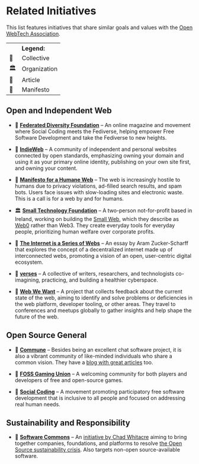 # Related Initiatives

This list features initiatives that share similar goals and values with the [Open WebTech Association](https://owta.dev).

<table>
  <tr><th colspan="2"> Legend: </th></tr>
  <tr><td> 🤝 </td><td> Collective </td></tr>
  <tr><td> 🏛️ </td><td> Organization </td></tr>
  <tr><td> 📄 </td><td> Article </td></tr>
  <tr><td> 📜 </td><td> Manifesto </td></tr>
</table>

## Open and Independent Web

- 🤝 **[Federated Diversity Foundation](https://fedi.foundation)** – An online magazine and movement where Social Coding meets the Fediverse, helping empower Free Software Development and take the Fediverse to new heights.

- 🤝 **[IndieWeb](https://indieweb.org)** – A community of independent and personal websites connected by open standards, emphasizing owning your domain and using it as your primary online identity, publishing on your own site first, and owning your content.

- 📜 **[Manifesto for a Humane Web](https://humanewebmanifesto.com)** – The web is increasingly hostile to humans due to privacy violations, ad-filled search results, and spam bots. Users face issues with slow-loading sites and electronic waste. This is a call is for a web by and for humans.

- 🏛️ **[Small Technology Foundation](https://small-tech.org)** – A two-person not-for-profit based in Ireland, working on building the [Small Web](https://ar.al/2020/08/07/what-is-the-small-web/), which they describe as [Web0](https://web0.small-web.org) rather than Web3. They create everyday tools for everyday people, prioritizing human welfare over corporate profits.

- 📄 **[The Internet is a Series of Webs](https://aramzs.xyz/essays/the-internet-is-a-series-of-webs/)** – An essay by Aram Zucker-Scharff that explores the concept of a decentralized internet made up of interconnected webs, promoting a vision of an open, user-centric digital ecosystem.

- 🤝 **[verses](https://verses.xyz)** – A collective of writers, researchers, and technologists co-imagining, practicing, and building a healthier cyberspace.

- 🤝 **[Web We Want](https://webwewant.fyi)** – A project that collects feedback about the current state of the web, aiming to identify and solve problems or deficiencies in the web platform, developer tooling, or other areas. They travel to conferences and meetups globally to gather insights and help shape the future of the web.

## Open Source General

- 🤝 **[Commune](https://github.com/commune-os)** – Besides being an excellent chat software project, it is also a vibrant community of like-minded individuals who share a common vision. They have a [blog with great articles](https://blog.commune.sh) too.

- 🤝 **[FOSS Gaming Union](https://fgu.iceflame.org)** – A welcoming community for both players and developers of free and open-source games.

- 🤝 **[Social Coding](https://socialcoding.org)** – A movement promoting participatory free software development that is inclusive to all people and focused on addressing real human needs.

## Sustainability and Responsibility

- 🤝 **[Software Commons](https://softwarecommons.com)** – An [initiative by Chad Whitacre](https://openpath.chadwhitacre.com/2024/a-vision-for-software-commons/) aiming to bring together companies, foundations, and platforms to resolve [the Open Source sustainability crisis](https://openpath.chadwhitacre.com/2024/the-open-source-sustainability-crisis/). Also targets non-open source-available software.
